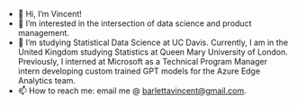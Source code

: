 - 👋 Hi, I’m Vincent!
- 👀 I’m interested in the intersection of data science and product management.
- 🌱 I’m studying Statistical Data Science at UC Davis. Currently, I am in the United Kingdom studying Statistics at Queen Mary University of London. Previously, I interned at Microsoft as a Technical Program Manager intern developing custom trained GPT models for the Azure Edge Analytics team.
- 📫 How to reach me: email me @ barlettavincent@gmail.com.

<!---
v-bar-3/v-bar-3 is a ✨ special ✨ repository because its `README.md` (this file) appears on your GitHub profile.
You can click the Preview link to take a look at your changes.
--->
